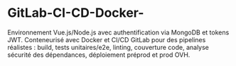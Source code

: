 # GitLab-CI-CD-Docker-
Environnement Vue.js/Node.js avec authentification via MongoDB et tokens JWT. Conteneurisé avec Docker et CI/CD GitLab pour des pipelines réalistes : build, tests unitaires/e2e, linting, couverture code, analyse sécurité des dépendances, déploiement préprod et prod OVH.
